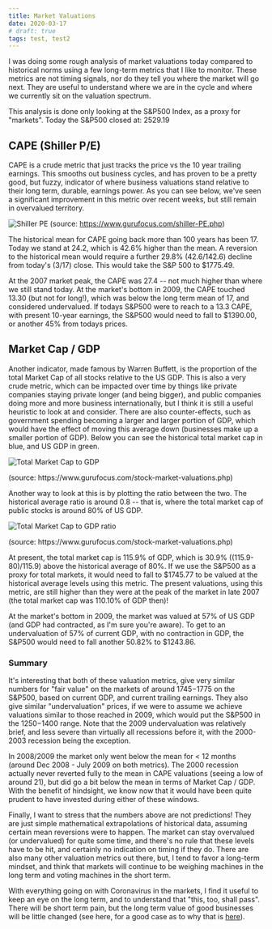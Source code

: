 ```yaml
---
title: Market Valuations
date: 2020-03-17
# draft: true
tags: test, test2
---
```


I was doing some rough analysis of market valuations today compared to historical norms using a few long-term metrics that I like to monitor. These metrics are not timing signals, nor do they tell you where the market will go next.  They are useful to understand where we are in the cycle and where we currently sit on the valuation spectrum.

This analysis is done only looking at the S&P500 Index, as a proxy for "markets". Today the S&P500 closed at: 2529.19

## CAPE (Shiller P/E)

CAPE is a crude metric that just tracks the price vs the 10 year trailing earnings.  This smooths out business cycles, and has proven to be a pretty good, but fuzzy, indicator of where business valuations stand relative to their long term, durable, earnings power. As you can see below, we've seen a significant improvement in this metric over recent weeks, but still remain in overvalued territory.

![Shiller PE](%%%url%%%/shillerpe.png)
(source: https://www.gurufocus.com/shiller-PE.php)

The historical mean for CAPE going back more than 100 years has been 17.  Today we stand at 24.2, which is 42.6% higher than the mean. A reversion to the historical mean would require a further 29.8% (42.6/142.6) decline from today's (3/17) close. This would take the S&P 500 to $1775.49.

At the 2007 market peak, the CAPE was 27.4 -- not much higher than where we still stand today.  At the market's bottom in 2009, the CAPE touched 13.30 (but not for long!), which was below the long term mean of 17, and considered undervalued. If todays S&P500 were to reach to a 13.3 CAPE, with present 10-year earnings, the S&P500 would need to fall to $1390.00, or another 45% from todays prices.

## Market Cap / GDP
Another indicator, made famous by Warren Buffett, is the proportion of the total Market Cap of all stocks relative to the US GDP. This is also a very crude metric, which can be impacted over time by things like private companies staying private longer (and being bigger), and public companies doing more and more business internationally, but I think it is still a useful heuristic to look at and consider. There are also counter-effects, such as government spending becoming a larger and larger portion of GDP, which would have the effect of moving this average down (businesses make up a smaller portion of GDP).  Below you can see the historical total market cap in blue, and US GDP in green.

![Total Market Cap to GDP](%%%url%%%/tmtgdp.png)
<p class="caption">(source: https://www.gurufocus.com/stock-market-valuations.php)</p>

Another way to look at this is by plotting the ratio between the two.  The historical average ratio is around 0.8 -- that is, where the total market cap of public stocks is around 80% of US GDP.

![Total Market Cap to GDP ratio](%%%url%%%/tmtgdpratio.png)
<p class="caption">(source: https://www.gurufocus.com/stock-market-valuations.php)</p>

At present, the total market cap is 115.9% of GDP, which is 30.9% ((115.9-80)/115.9) above the historical average of 80%. If we use the S&P500 as a proxy for total markets, it would need to fall to $1745.77 to be valued at the historical average levels using this metric.  The present valuations, using this metric, are still higher than they were at the peak of the market in late 2007 (the total market cap was 110.10% of GDP then)!  

At the market's bottom in 2009, the market was valued at 57% of US GDP (and GDP had contracted, as I'm sure you're aware). To get to an undervaluation of 57% of current GDP, with no contraction in GDP, the S&P500 would need to fall another 50.82% to $1243.86.


### Summary

It's interesting that both of these valuation metrics, give very similar numbers for "fair value" on the markets of around $1745-$1775 on the S&P500, based on current GDP, and current trailing earnings. They also give similar "undervaluation" prices, if we were to assume we achieve valuations similar to those reached in 2009, which would put the S&P500 in the $1250-$1400 range. Note that the 2009 undervaluation was relatively brief, and less severe than virtually all recessions before it, with the 2000-2003 recession being the exception.

In 2008/2009 the market only went below the mean for < 12 months (around Dec 2008 - July 2009 on both metrics). The 2000 recession actually never reverted fully to the mean in CAPE valuations (seeing a low of around 21), but did go a bit below the mean in terms of Market Cap / GDP. With the benefit of hindsight, we know now that it would have been quite prudent to have invested during either of these windows.

Finally, I want to stress that the numbers above are not predictions! They are just simple mathematical extrapolations of historical data, assuming certain mean reversions were to happen.  The market can stay overvalued (or undervalued) for quite some time, and there's no rule that these levels have to be hit, and certainly no indication on timing if they do.  There are also many other valuation metrics out there, but, I tend to favor a long-term mindset, and think that markets will continue to be weighing machines in the long term and voting machines in the short term.

With everything going on with Coronavirus in the markets, I find it useful to keep an eye on the long term, and to understand that "this, too, shall pass". There will be short term pain, but the long term value of good businesses will be little changed (see here, for a good case as to why that is [here](https://brooklyninvestor.blogspot.com/2020/03/who-cares-what-mr-market-thinks.html)).
